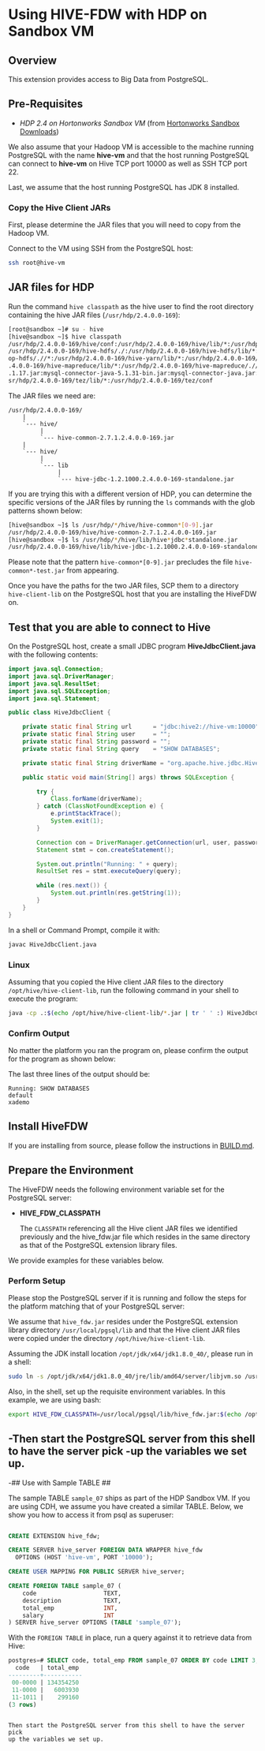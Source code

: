 Using HIVE-FDW with HDP on Sandbox VM
=====================================

## Overview ##

This extension provides access to Big Data from PostgreSQL.


## Pre-Requisites ##

- *HDP 2.4 on Hortonworks Sandbox VM*
  (from [Hortonworks Sandbox Downloads](https://www.cloudera.com/downloads/hortonworks-sandbox.html))

We also assume that your Hadoop VM is accessible to the machine running
PostgreSQL with the name **hive-vm** and that the host running
PostgreSQL can connect to **hive-vm** on Hive TCP port 10000 as well
as SSH TCP port 22.

Last, we assume that the host running PostgreSQL has JDK 8 installed.

### Copy the Hive Client JARs ###

First, please determine the JAR files that you will need to copy from
the Hadoop VM.

Connect to the VM using SSH from the PostgreSQL host:

```bash
ssh root@hive-vm
```

## JAR files for HDP ##

Run the command `hive classpath` as the hive user to find the root
directory containing the hive JAR files (`/usr/hdp/2.4.0.0-169`):

```bash
[root@sandbox ~]# su - hive
[hive@sandbox ~]$ hive classpath
/usr/hdp/2.4.0.0-169/hive/conf:/usr/hdp/2.4.0.0-169/hive/lib/*:/usr/hdp/2.4.0.0-169/hive/.//*:
/usr/hdp/2.4.0.0-169/hive-hdfs/./:/usr/hdp/2.4.0.0-169/hive-hdfs/lib/*:/usr/hdp/2.4.0.0-169/hado
op-hdfs/.//*:/usr/hdp/2.4.0.0-169/hive-yarn/lib/*:/usr/hdp/2.4.0.0-169/hive-yarn/.//*:/usr/hdp/2
.4.0.0-169/hive-mapreduce/lib/*:/usr/hdp/2.4.0.0-169/hive-mapreduce/.//*::mysql-connector-java-5
.1.17.jar:mysql-connector-java-5.1.31-bin.jar:mysql-connector-java.jar:/usr/hdp/2.4.0.0-169/tez/*:/u
sr/hdp/2.4.0.0-169/tez/lib/*:/usr/hdp/2.4.0.0-169/tez/conf
```

The JAR files we need are:

```
/usr/hdp/2.4.0.0-169/
    |
    `--- hive/
         |
         `--- hive-common-2.7.1.2.4.0.0-169.jar
    |
    `--- hive/
         |
         `--- lib
              |
              `--- hive-jdbc-1.2.1000.2.4.0.0-169-standalone.jar
```

If you are trying this with a different version of HDP, you can
determine the specific versions of the JAR files by running the `ls`
commands with the glob patterns shown below:

```bash
[hive@sandbox ~]$ ls /usr/hdp/*/hive/hive-common*[0-9].jar
/usr/hdp/2.4.0.0-169/hive/hive-common-2.7.1.2.4.0.0-169.jar
[hive@sandbox ~]$ ls /usr/hdp/*/hive/lib/hive*jdbc*standalone.jar
/usr/hdp/2.4.0.0-169/hive/lib/hive-jdbc-1.2.1000.2.4.0.0-169-standalone.jar
```

Please note that the pattern `hive-common*[0-9].jar` precludes the
file `hive-common*-test.jar` from appearing.

Once you have the paths for the two JAR files, SCP them to a directory
`hive-client-lib` on the PostgreSQL host that you are installing the
HiveFDW on.

## Test that you are able to connect to Hive ##

On the PostgreSQL host, create a small JDBC program
**HiveJdbcClient.java** with the following contents:

```java
import java.sql.Connection;
import java.sql.DriverManager;
import java.sql.ResultSet;
import java.sql.SQLException;
import java.sql.Statement;

public class HiveJdbcClient {

    private static final String url      = "jdbc:hive2://hive-vm:10000";
    private static final String user     = "";
    private static final String password = "";
    private static final String query    = "SHOW DATABASES";

    private static final String driverName = "org.apache.hive.jdbc.HiveDriver";

    public static void main(String[] args) throws SQLException {

        try {
            Class.forName(driverName);
        } catch (ClassNotFoundException e) {
            e.printStackTrace();
            System.exit(1);
        }

        Connection con = DriverManager.getConnection(url, user, password);
        Statement stmt = con.createStatement();

        System.out.println("Running: " + query);
        ResultSet res = stmt.executeQuery(query);

        while (res.next()) {
            System.out.println(res.getString(1));
        }
    }
}
```

In a shell or Command Prompt, compile it with:

```sh
javac HiveJdbcClient.java
```

### Linux ###

Assuming that you copied the Hive client JAR files to the directory
`/opt/hive/hive-client-lib`, run the following command in your
shell to execute the program:

```sh
java -cp .:$(echo /opt/hive/hive-client-lib/*.jar | tr ' ' :) HiveJdbcClient
```

### Confirm Output ###

No matter the platform you ran the program on, please confirm the output
for the program as shown below:

The last three lines of the output should be:

```
Running: SHOW DATABASES
default
xademo
```

## Install HiveFDW ##

If you are installing from source, please follow the instructions in
[BUILD.md](BUILD.md).

## Prepare the Environment ##

The HiveFDW needs the following environment variable set for the PostgreSQL
server:

- **HIVE_FDW_CLASSPATH**

    The `CLASSPATH` referencing all the Hive client JAR files we
    identified previously and the hive_fdw.jar file which resides
    in the same directory as that of the PostgreSQL extension
    library files.

We provide examples for these variables below.

### Perform Setup ###

Please stop the PostgreSQL server if it is running and follow the steps
for the platform matching that of your PostgreSQL server:

We assume that `hive_fdw.jar` resides under the PostgreSQL extension
library directory `/usr/local/pgsql/lib` and that the Hive client JAR
files were copied under the directory `/opt/hive/hive-client-lib`.

Assuming the JDK install location `/opt/jdk/x64/jdk1.8.0_40/`, please
run in a shell:

```sh
sudo ln -s /opt/jdk/x64/jdk1.8.0_40/jre/lib/amd64/server/libjvm.so /usr/local/pgsql/lib/libjvm.so
```

Also, in the shell, set up the requisite environment variables. In this
example, we are using bash:

```bash
export HIVE_FDW_CLASSPATH=/usr/local/pgsql/lib/hive_fdw.jar:$(echo /opt/hive/hive-client-lib/*.jar | tr ' ' :)
```

-Then start the PostgreSQL server from this shell to have the server pick
-up the variables we set up.
-
-## Use with Sample TABLE ##

The sample TABLE `sample_07` ships as part of the HDP Sandbox VM.  If
you are using CDH, we assume you have created a similar TABLE.  Below,
we show you how to access it from psql as superuser:

```sql

CREATE EXTENSION hive_fdw;

CREATE SERVER hive_server FOREIGN DATA WRAPPER hive_fdw
  OPTIONS (HOST 'hive-vm', PORT '10000');

CREATE USER MAPPING FOR PUBLIC SERVER hive_server;

CREATE FOREIGN TABLE sample_07 (
    code                   TEXT,
    description            TEXT,
    total_emp              INT,
    salary                 INT
) SERVER hive_server OPTIONS (TABLE 'sample_07');

```

With the `FOREIGN TABLE` in place, run a query against it to retrieve
data from Hive:

```sql
postgres=# SELECT code, total_emp FROM sample_07 ORDER BY code LIMIT 3;
  code   | total_emp
---------+-----------
 00-0000 | 134354250
 11-0000 |   6003930
 11-1011 |    299160
(3 rows)
```
```

Then start the PostgreSQL server from this shell to have the server pick
up the variables we set up.

